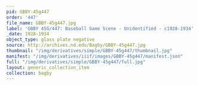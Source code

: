 ```yaml
---
pid: GBBY-45g447
order: '447'
file_name: GBBY-45g447.jpg
label: 'GBBY 45G/447: Baseball Game Scene - Unidentified - c1928-1934'
_date: 1928-1934
object_type: glass plate negative
source: http://archives.nd.edu/Bagby/GBBY-45g447.jpg
thumbnail: "/img/derivatives/simple/GBBY-45g447/thumbnail.jpg"
manifest: "/img/derivatives/iiif/images/GBBY-45g447/manifest.json"
full: "/img/derivatives/simple/GBBY-45g447/full.jpg"
layout: generic_collection_item
collection: bagby
---
```

